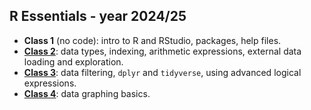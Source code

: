 ## R Essentials - year 2024/25

- **Class 1** (no code): intro to R and RStudio, packages, help files.
- [**Class 2**](https://github.com/Adaptation-to-Environmental-Change-Lab/R_Essentials/blob/master/class2/Class_2.md): data types, indexing, arithmetic expressions, external data loading and exploration.
- [**Class 3**](https://github.com/Adaptation-to-Environmental-Change-Lab/R_Essentials/blob/master/class3/Class_3.md): data filtering, `dplyr` and `tidyverse`, using advanced logical expressions.
- [**Class 4**](https://github.com/Adaptation-to-Environmental-Change-Lab/R_Essentials/blob/master/class4/Class_4.md): data graphing basics.
